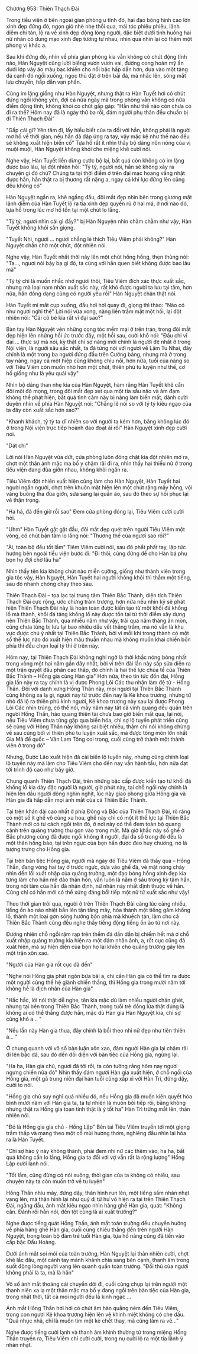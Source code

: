 




Chương 953: Thiên Thạch Đài




Trong tiểu viện ở bên ngoài gian phòng u tĩnh đó, hai đạo bóng hình cao lớn xinh đẹp đứng đó, ngọn gió nhè nhẹ thổi qua, mái tóc phiêu phiêu, lãnh diễm chi tán, lộ ra vẻ xinh đẹp động lòng người, đặc biệt dưới tình huống hai nữ nhân có dung mạo xinh đẹp tương tự nhau, nhìn qua nhìn lại có thêm một phong vị khác a.

Sau khi đứng đó, nhìn về phía gian phòng kia vẫn không có chút động tĩnh nào, Hàn Nguyệt cũng lười biếng vươn vươn vai, đường cong hoàn mỹ ẩn dưới lớp váy áo màu bạc khiến cho nổi bậc hấp dẫn hơn, dựa vào một tảng đá cạnh đó ngồi xuống, ngọc thủ đặt ở trên bãi đá, má nhấc lên, sóng mắt lưu chuyển, hấp dẫn vạn phần.

Cùng im lặng giống như Hàn Nguyệt, nhưng thật ra Hàn Tuyết hơi có chút đứng ngồi không yên, đợi cả nửa ngày mà trong phòng vẫn không có nửa điểm động tĩnh, không khỏi có chút gấp gáp: "Hắn như thế nào còn chưa có đi ra thế? Hôm nay đã là ngày thứ ba rồi, đám người phụ thân đều chuẩn bị đi Thiên Thạch Đài"

"Gấp cái gì? Yên tâm đi, lấy hiểu biết của ta đối với hắn, không phải là người mơ hồ về thời gian, nếu hắn đã đáp ứng ra tay, vậy mặc kệ như thế nào đều sẽ không xuất hiện biến cố" Tựa hồ rất ít nhìn thấy bộ dáng nôn nóng của vị muội muội, Hàn Nguyệt không khỏi che miệng khẽ cười nói.

Nghe vậy, Hàn Tuyết liền dừng cước bộ lại, bất quá còn không có im lặng được bao lâu, lại đột nhiên hỏi: "Tỷ tỷ, ngươi nói, hắn sẽ không xảy ra chuyện gì đó chứ? Chúng ta tại thời điểm ở trên đại mạc hoang vắng nhặt được hắn, hắn thật ra bị thương rất nặng a, ngay cả khí lực đứng lên cũng đều không có"

Hàn Nguyệt ngẩn ra, khẽ ngẩng đầu, đôi mắt đẹp nhìn bên trong giương mặt lãnh diễm của Hàn Tuyết lộ ra tia xinh đẹp quyến rũ ở hai má, ở nơi nào đó, tựa hồ trong lúc mơ hồ tồn tại một chút lo lắng.

"Tỷ tỷ, ngươi nhìn cái gì đấy?" bị Hàn Nguyện nhìn chằm chằm như vậy, Hàn Tuyết không khỏi sẳn giọng.

"Tuyết Nhi, ngươi … ngươi chẳng lẻ thích Tiêu Viêm phải không?" Hàn Nguyệt chần chờ một chút, đột nhiên nói.

Nghe vậy, Hàn Tuyết nhất thời nảy lên một chút hồng hồng, thẹn thùng nói: "Ta…, ngươi nói bậy bạ gì đó, ta cùng với hắn quen biết không được bao lâu mà"

"Tỷ tỷ chỉ là muốn nhắc nhở ngươi thôi, Tiêu Viêm đích xác thực xuất sắc, nhưng mà loại nam nhân xuất sắc này, rất khó được người ta lưu tại tâm, hơn nữa, hắn đồng dạng cũng có người yêu rồi" Hàn Nguyệt chân thật nói.

Hàn Tuyết mí mắt cụp xuống, đầu hơi hơi quay đi, giọng thì thào: "Nào có như ngươi nghĩ thế" Lời nói vừa xong, nàng liền trầm mặt một hồi, lại đột nhiên nói: "Cái cô bé kia rất vĩ đại sao?"

Bàn tay Hàn Nguyệt vén những cọng tóc mềm mại ở trên trán, trong đôi mắt đẹp hiện lên những hồi ức trước đây, một hồi sau, cười khổ nói: "Đâu chỉ vĩ đại … thực sự mà nói, kỳ thật chỉ sợ nàng mới chính là người đệ nhất ở trong Nội viện, là người sâu sắc nhất, ta đã từng nói với ngươi về Lâm Tu Nhai, đây chính là một trong ba người đứng đầu trên Cường bảng, nhưng mà ở trong tay nàng, ngay cả một hiệp cũng không chịu nổi, hơn nữa, tuổi của nàng so với Tiêu Viêm còn muốn nhỏ hơn một chút, thiên phú tu luyện như thế, cơ hồ giống như là yêu quái vậy"

Nhìn bộ dáng than nhẹ kia của Hàn Nguyệt, hàm răng Hàn Tuyết khẽ cắn đôi môi đỏ mọng, trong đôi mắt đẹp xẹt qua một tia sầu não và ảm đạm không thể phát hiện, bất quá tình cảm này bị nàng làm biến mất, đánh cười duyên nhìn về phía Hàn Nguyệt nói: "Chẳng lẽ nói so với tỷ tỷ kiêu ngạo của ta đây còn xuất sắc hơn sao?"

"Khanh khách, tỷ tỷ ta dĩ nhiên so với người ta kém hơn, bằng không lúc đó ở trong Nội viện trực tiếp hoành đao đoạt ái rồi" Hàn Nguyệt xinh đẹp cười nói.

"Dát chi"

Lời nói Hàn Nguyệt vừa dứt, cửa phòng luôn đóng chặt kia đột nhiên mở ra, chợt một thân ảnh mặc ma bố y chậm rãi đi ra, nhìn thấy hai thiếu nữ ở trong tiểu viện đang đùa giỡn nhau, không khỏi ngẩn ra.

Tiêu Viêm đột nhiên xuất hiện cũng làm cho Hàn Nguyệt, Hàn Tuyết hai người ngẩn người, chợt trên khuôn mặt hiện lên một chút rặng mây hồng, vội vàng buông tha đùa giỡn, sửa sang lại quần áo, sau đó theo sự hồi phục lại vẻ thận trọng.

"Ha hả, đã đến giờ rồi sao" Đem cửa phòng đóng lại, Tiêu Viêm cười cười hỏi.

"Uhm" Hàn Tuyết gật gật đầu, đôi mắt đẹp quét trên người Tiêu Viêm một vòng, có chút bận tâm lo lắng nói: "Thương thế của ngươi sao rồi?"

"Ài, toàn bộ đều tốt lắm" Tiêm Viêm cười nói, sau đó phất phất tay, lập tức hướng bên ngoài tiểu viện bước đi: "Đi thôi, cũng đừng để cho Hàn bá phụ bọn họ đợi chờ lâu ha"

Nhìn thấy tên kia không chút nào miễn cưỡng, giống như thành viên trong gia tộc vậy, Hàn Nguyệt, Hàn Tuyết hai người không khỏi thì thầm một tiếng, sau đó nhanh chóng chạy theo sau.

Thiên Thạch Đài – tọa lạc tại trung tâm Thiên Bắc Thành, diện tích Thiên Thạch Đài cực rộng, ước chừng trăm trượng, hơn nữa nếu nhìn kỹ sẽ phát hiện Thiên Thạch Đài này là hoàn toàn được kiến tạo từ một khối đá khổng lồ mà thành, khối đá tảng khổng lồ này được tồn tại từ thời điểm xây dựng nên Thiên Bắc Thành, qua nhiều năm như vậy, trải qua năm tháng ăn mòn, cũng chưa từng bị lưu lại bao nhiêu dấu vết thăng trầm, mà nó vẫn là khu vực được chú ý nhất tại Thiên Bắc Thành, bởi vì mỗi khi trong thành có một số thế lực nào đó xuất hiện mâu thuẫn nhau mà không muốn khai chiến bốn phía thì đều chọn loại tỷ thí ở trên này.

Hôm nay, tại Thiên Thạch Đài không nghi ngờ là thời khắc nóng bỏng nhất trong vòng một hai năm gần đây nhất, bởi vì trên đài lần này sắp sửa diễn ra một trận quyết đấu phân cao thấp, đó chính là hai thế lực chúa tể của Thiên Bắc Thành – Hồng gia cùng Hàn gia" Hơn nữa, theo tin tức đồn đại, Hồng gia lần này ra tay chính là vị được Phong Lôi Các thu nhận làm đệ tử - Hồng Thần. Đối với danh xưng Hồng Thần này, mọi người tại Thiên Bắc Thành cũng không xa lạ gì, người này từ trước đến nay là Kẻ khoa trương, nhưng từ nhỏ đã lộ ra thiên phú kinh người, Kẻ khoa trương này sau lại được Phong Lôi Các nhìn trúng, có thể nói, mấy năm nay tất cả vinh quang đều quấn trên người Hồng Thần, hào quang thiên tài chưa bao giờ biến mất qua, lại nói, nếu Tiêu Viêm chưa từng gặp qua biến hóa, chỉ sợ lộ tuyến phát triển cũng sẽ cùng với Hồng Thần này không sai biệt nhiều, thậm chí nói không chừng về sau cũng bởi vì thiên phú tu luyện xuất sắc, mà được tông môn lớn nhất Gia Mã đế quốc – Vân Lam Tông coi trọng, cuối cùng trở thành một thành viên ở trong đó"

Nhưng, Dược Lão xuất hiện đã cải biến lộ tuyến này, nhưng cũng chính loại lộ tuyến này mà làm cho Tiêu Viêm cho đến nay vẫn hành tẩu, hơn nữa đạt tới trình độ cao như bây giờ.

Chung quanh Thiên Thạch Đài, trên những bậc cấp được kiến tạo từ khối đá khổng lồ kia dày đặc người là người, giờ phút này, tại chỗ ngồi này chính là hiện lên đầu người đông nghìn nghịt, lúc này giao phong giữa Hồng gia và Hàn gia đã hấp dẫn mọi ánh mắt của cả Thiên Bắc Thành.

Tại trên khán đài cao nhất ở phía Đông và Bắc của Thiên Thạch Đài, rõ ràng có một số ít ghế vô cùng xa hoa, ghế này chỉ có một ít thế lực tại Thiên Bắc Thành mới có tư cách ngồi trên đó, ở nơi này có thể đem toàn bộ quang cảnh trên quảng trường thu gọn vào trong mắt. Mà giờ khắc này số ghế ở Bắc phương cũng đã được ngồi không ít người, đại đa số trong đó đều là một thân hồng bào, tại trên ngực của bọn hắn được đeo huy chương, nó là tượng trưng cho Hồng gia.

Tại trên bàn tiệc Hồng gia, người mà ngày đó Tiêu Viêm đã thấy qua – Hồng Thần, đang vòng hai tay ở trước ngực, dựa vào ghế đá, vẻ mặt nóng cháy nhìn đến lối xuất nhập của quảng trường, một đạo bóng hồng xinh đẹp kia từng làm cho hắn mê đảo thần hồn, vẫn luôn là nằm ở sâu trong kỳ tâm hắn, trong nội tâm của hắn đã nhận định, nữ nhân này nhất định thuộc về hắn. Cũng chỉ có hắn mới có thể xứng đáng bồi tiếp một nữ tử xuất sắc như vậy!

Theo thời gian trôi qua, người ở trên Thiên Thạch Đài càng lúc càng nhiều, tiếng ồn ào náo nhiệt bắn lên tận tầng mây, hóa thành một tiếng gầm khổng lồ, thành một loại gợn sóng hướng bốn phía mà khuếch tán, làm cho cả Thiên Bắc Thành cũng đều nghe thấy tiếng động tiếng ồn ào từ nơi này.

Đương nhiên chỗ ngồi rậm rạp trên thềm đá dần dần bị chiếm hết mà ở chỗ xuất nhập quảng trường kia hiện ra một đám nhân ảnh, a, rốt cục cũng đã xuất hiện, mà sự hiện diện của bọn họ lại khiến cho quảng trường gây lên một trận xôn xao.

"Người của Hàn gia rốt cục đã đến"

"Nghe nói Hồng gia phát ngôn bừa bãi a, chỉ cần Hàn gia có thể tìm ra được một người cùng thế hệ giành chiến thắng, thì Hồng gia trong mười năm tới không hề là địch nhân của Hàn gia"

"Hắc hắc, lời nói thật dễ nghe, tên kia mặc dù làm nhiều người chán ghét, nhưng tại bên trong Thiên Bắc Thành, trong tuổi trẻ đồng lứa thật đúng là không ai có thể thắng được hắn, mặc dù Hàn gia Hàn Nguyệt kia, chỉ sợ cũng khó a… "

"Nếu lần này Hàn gia thua, đây chính là bồi theo nhi nữ đẹp như tiên thiên a… "

Ở chung quanh với vô số bàn luận xôn xao, đám người Hàn gia lại chậm rãi đi lên bậc đá, sau đó đến đối diện với bàn tiệc của Hồng gia, ngừng lại.

"Ha ha, Hàn gia chủ, ngươi đã tới rồi, ta còn tưởng rằng hôm nay ngươi ngưng chiến nữa đó" Nhìn thấy đám người Hàn gia xuất hiện, ở chỗ ngồi của Hồng gia, một gã trung niên đại hán tuổi cũng xấp xỉ với Hàn Trì, đứng dậy, cười to nói.

"Hồng gia chủ suy nghĩ quá nhiều đó, nếu Hồng gia đã muốn kiên quyết hòa bình mười năm với Hàn gia ta, ta tự nhiên là muốn bồi tiếp rồi, bằng không nhưng thật ra Hồng gia toan tính thật là ý tốt ha" Hàn Trì trừng mắt lên, thản nhiên nói.

"Đó là Hồng gia gia chủ - Hồng Lập" Bên tai Tiêu Viêm truyền tới một giọng trầm thấp và mang theo một cổ mùi hương thơm, nghiêng đầu nhìn lại hóa ra là Hàn Tuyết.

"Chỉ sợ hảo ý này không thành, phải đem nhi nữ các thêm vào, ha ha, bất quá không cần lo lắng, Hồng gia ta đối với vợ vẫn rất là rộng lượng" Hồng Lập cười lạnh nói.

"Tốt lắm, cũng đừng có nói suông, thời gian của ta không có nhiều, sau chuyện này ta còn muốn trở về tu luyện"

Hồng Thần nhíu mày, đứng dậy, thân hình run lên, một tiếng sấm nhàn nhạt vang lên, mà thân hình lại như quỷ dị từ hư vô hiện ra tại trên Thiên Thạch Đài, ngẩng đầu, ánh mắt kiêu ngạo nhìn hàng ghế Hàn gia, quát: "Không cần. Đánh rồi hẳn nói, đến tột cùng là ai xuất trướng?"

Nghe được tiếng quát Hồng Thần, ánh mắt toàn trường đều chuyển hướng về phía hàng ghế Hàn gia, cuối cùng chiếu thẳng đến trên người Hàn Nguyệt, trong toàn bộ đám trẻ tuổi Hàn gia, tựa hồ nàng cũng đã tiến vào cấp bậc Đấu Hoàng.

Dưới ánh mắt soi mói của toàn trường, Hàn Nguyệt lại thản nhiên cười, chợt khẽ lắc đầu, một cánh tay mảnh khảnh chĩa sang bên cạnh, thanh âm trong suốt động lòng người vang lên quanh quẩn toàn trường. "Đối thủ của ngươi không phải là ta, mà là hắn"

Vô số ánh mắt thoáng cái chuyển dời đi, cuối cùng chụp lại trên người một thanh niên xa lạ một thân mặc ma bố y đang ngồi trên bàn tiệc của Hàn gia, trong nhất thời, tất cả mọi người đều là kinh ngạc …

Ánh mắt Hồng Thần hơi hơi có chút âm hàn quẳng ném đến Tiêu Viêm, trong con ngươi Kẻ khoa trương hiện lên vẻ khinh miệt không có che dấu. "Quá nhục nhã, chỉ là muốn tìm một kẻ chết thay, mà cũng làm ra vẻ…"

Nghe được tiếng cười lạnh và thanh âm khinh thường từ trong miệng Hồng Thần truyền ra, Tiêu Viêm chỉ cười cười, trong nụ cười lộ ra một tia lãnh ý nhàn nhạt.




